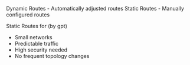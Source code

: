 Dynamic Routes - Automatically adjusted routes
Static Routes - Manually configured routes

Static Routes for (by gpt)
- Small networks
- Predictable traffic
- High security needed
- No frequent topology changes
